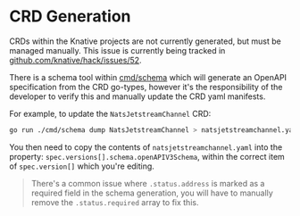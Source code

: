 # CRD Generation

CRDs within the Knative projects are not currently generated, but must be managed manually. This issue is currently
being tracked in [github.com/knative/hack/issues/52](https://github.com/knative/hack/issues/52).

There is a schema tool within [cmd/schema](../cmd/schema) which will generate an OpenAPI specification from the CRD
go-types, however it's the responsibility of the developer to verify this and manually update the CRD yaml manifests.

For example, to update the `NatsJetstreamChannel` CRD:

```sh
go run ./cmd/schema dump NatsJetstreamChannel > natsjetstreamchannel.yaml
```

You then need to copy the contents of `natsjetstreamchannel.yaml` into the
property: `spec.versions[].schema.openAPIV3Schema`, within the correct item of `spec.version[]` which you're editing.

> There's a common issue where `.status.address` is marked as a required field in the schema generation, you will have
> to manually remove the `.status.required` array to fix this.
